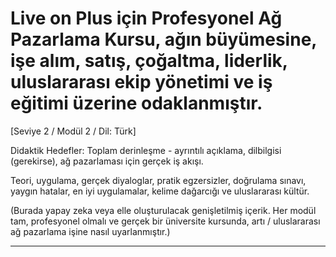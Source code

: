 # Live on Plus için Profesyonel Ağ Pazarlama Kursu, ağın büyümesine, işe alım, satış, çoğaltma, liderlik, uluslararası ekip yönetimi ve iş eğitimi üzerine odaklanmıştır.


[Seviye 2 / Modül 2 / Dil: Türk]

Didaktik Hedefler: Toplam derinleşme - ayrıntılı açıklama, dilbilgisi (gerekirse), ağ pazarlaması için gerçek iş akışı.

Teori, uygulama, gerçek diyaloglar, pratik egzersizler, doğrulama sınavı, yaygın hatalar, en iyi uygulamalar, kelime dağarcığı ve uluslararası kültür.


(Burada yapay zeka veya elle oluşturulacak genişletilmiş içerik. Her modül tam, profesyonel olmalı ve gerçek bir üniversite kursunda, artı / uluslararası ağ pazarlama işine nasıl uyarlanmıştır.)

---